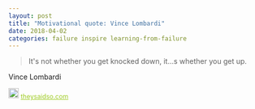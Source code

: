 ```yaml
---
layout: post
title: "Motivational quote: Vince Lombardi"
date: 2018-04-02
categories: failure inspire learning-from-failure
---
```

> It's not whether you get knocked down, it...s whether you get up.

Vince Lombardi

<span style="z-index:50;font-size:0.9em;"><img src="https://theysaidso.com/branding/theysaidso.png" height="20" width="20" alt="theysaidso.com"/><a href="https://theysaidso.com" title="Powered by quotes from theysaidso.com" style="color: #9fcc25; margin-left: 4px; vertical-align: middle;">theysaidso.com</a></span>
